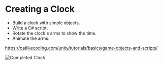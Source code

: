 # Creating a Clock

* Build a clock with simple objects.
* Write a C# script.
* Rotate the clock's arms to show the time.
* Animate the arms.

https://catlikecoding.com/unity/tutorials/basics/game-objects-and-scripts/


![Completed Clock](/Images/tutorial-image.jpg)